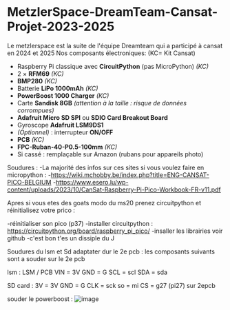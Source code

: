 # MetzlerSpace-DreamTeam-Cansat-Projet-2023-2025
Le metzlerspace est la suite de l'équipe Dreamteam qui a participé à cansat en 2024 et 2025
Nos composants électroniques: (KC= Kit Cansat)

- Raspberry Pi classique avec **CircuitPython** (pas MicroPython) *(KC)*
- 2 × **RFM69** *(KC)*
- **BMP280** *(KC)*
- Batterie **LiPo 1000mAh** *(KC)*
- **PowerBoost 1000 Charger** *(KC)*
- Carte **Sandisk 8GB** *(attention à la taille : risque de données corrompues)*
- **Adafruit Micro SD SPI** ou **SDIO Card Breakout Board**
- Gyroscope **Adafruit LSM9DS1**
- *(Optionnel)* : interrupteur **ON/OFF**
- **PCB** *(KC)*
- **FPC-Ruban-40-P0.5-100mm** *(KC)*  
- Si cassé : remplaçable sur Amazon (rubans pour appareils photo)

Soudures :
-La majorité des infos sur ces sites si vous voulez faire en micropython :
-https://wiki.mchobby.be/index.php?title=ENG-CANSAT-PICO-BELGIUM
-https://www.esero.lu/wp-content/uploads/2023/10/CanSat-Raspberry-Pi-Pico-Workbook-FR-v11.pdf

Apres si vous etes des goats modo du ms20 prenez circuitpython et réinitialisez votre prico :

-réinitialiser son pico (p37)
-installer circuitpython : https://circuitpython.org/board/raspberry_pi_pico/
-insaller les librairies voir github
-c'est bon t'es un dissiple du J

Soudures du lsm et Sd adaptater dur le 2e pcb :
les composants suivants sont a souder sur le 2e pcb

lsm : 
LSM / PCB
VIN = 3V
GND = G
SCL = scl
SDA = sda

SD card :
3V = 3V
GND = G
CLK = sck
so = mi
CS =  g27 (pi27) sur 2epcb

souder le powerboost :
![image](https://github.com/user-attachments/assets/fcdf2db7-6afd-4a1a-81a4-bfe06116770c)







